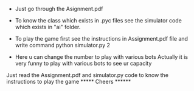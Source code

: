 * Just go through the Asignment.pdf

* To know the class which exists in .pyc files see the simulator code which exists in "ai" folder.

* To play the game first see the instructions in Assignment.pdf file and write command 
python simulator.py 2

* Here u can change the number to play with various bots Actually it is very funny to play with various bots to see ur capacity 

Just read the Assignment.pdf and simulator.py code to know the instructions to play the game
***** Cheers ******

